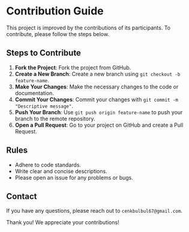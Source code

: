 # Contribution Guide

This project is improved by the contributions of its participants. To contribute, please follow the steps below.

## Steps to Contribute

1. **Fork the Project**: Fork the project from GitHub.
2. **Create a New Branch**: Create a new branch using `git checkout -b feature-name`.
3. **Make Your Changes**: Make the necessary changes to the code or documentation.
4. **Commit Your Changes**: Commit your changes with `git commit -m "Descriptive message"`.
5. **Push Your Branch**: Use `git push origin feature-name` to push your branch to the remote repository.
6. **Open a Pull Request**: Go to your project on GitHub and create a Pull Request.

## Rules

- Adhere to code standards.
- Write clear and concise descriptions.
- Please open an issue for any problems or bugs.

## Contact

If you have any questions, please reach out to `cenkbulbul67@gmail.com`.

Thank you! We appreciate your contributions!
